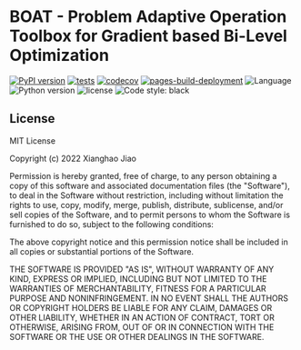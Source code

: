 
# BOAT - Problem Adaptive Operation Toolbox for Gradient based Bi-Level Optimization
[![PyPI version](https://badge.fury.io/py/boml.svg)](https://badge.fury.io/py/boml)
[![tests](https://github.com/JiaoXianghao/BOHML/actions/workflows/test.yml/badge.svg)](https://github.com/JiaoXianghao/BOHML/actions/workflows/test.yml)
[![codecov](https://codecov.io/gh/JiaoXianghao/BOHML/branch/main/graph/badge.svg?token=8Y3OK2WPDE)](https://codecov.io/gh/JiaoXianghao/BOHML)
[![pages-build-deployment](https://github.com/JiaoXianghao/bolv.github.io/actions/workflows/pages/pages-build-deployment/badge.svg)](https://github.com/JiaoXianghao/bolv.github.io/actions/workflows/pages/pages-build-deployment)
![Language](https://img.shields.io/github/languages/top/dut-media-lab/boml?logoColor=green)
![Python version](https://img.shields.io/pypi/pyversions/boml)
![license](https://img.shields.io/badge/license-MIT-000000.svg)
![Code style: black](https://img.shields.io/badge/code%20style-black-000000.svg)

[comment]: <> (BOML is a modularized optimization library that unifies several ML algorithms into a common bilevel optimization framework. It provides interfaces to implement popular bilevel optimization algorithms, so that you could quickly build your own meta learning neural network and test its performance.)

[comment]: <> (ReadMe.md contains brief introduction to implement meta-initialization-based and meta-feature-based methods in few-shot classification field. Except for algorithms which have been proposed, various combinations of lower level and upper level strategies are available. )

[comment]: <> (## Meta Learning )

[comment]: <> (Meta learning works fairly well when facing incoming new tasks by learning an initialization with favorable generalization capability. And it also has good performance even provided with a small amount of training data available, which gives birth to various solutions for different application such as few-shot learning problem.)

[comment]: <> (We present a general bilevel optimization paradigm to unify different types of meta learning approaches, and the mathematical form could be summarized as below:<br>)

[comment]: <> (<div align=center>)
  
[comment]: <> (![Bilevel Optimization Model]&#40;https://github.com/dut-media-lab/BOML/blob/master/figures/p1.png&#41;)

[comment]: <> (</div>)

[comment]: <> (## Generic Optimization Routine)

[comment]: <> (Here we illustrate the generic optimization process and hierarchically built strategies in the figure, which could be quikcly implemented in the following example.<br>)

[comment]: <> (<div align=center>)
  
[comment]: <> (![Optimization Routine]&#40;https://github.com/dut-media-lab/BOML/blob/master/figures/p2.png&#41;)

[comment]: <> (</div>)

[comment]: <> (## Documentation )

[comment]: <> (For more detailed information of basic function and construction process, please refer to our [Documentation]&#40;https://boml.readthedocs.io&#41; or[Project Page]&#40;https://dut-media-lab.github.io/BOML/&#41;. Scripts in the directory named test_script are useful for constructing general training process.)

[comment]: <> (Here we give recommended settings for specific hyper paremeters to quickly test performance of popular algorithms.)

[comment]: <> (## Running examples)

[comment]: <> (### Start from loading data)

[comment]: <> (```python)

[comment]: <> (import boml)

[comment]: <> (from boml import utils)

[comment]: <> (from test_script.script_helper import *)

[comment]: <> (dataset = boml.load_data.meta_omniglot&#40;)

[comment]: <> (    std_num_classes=args.classes,)

[comment]: <> (    examples_train=args.examples_train,)

[comment]: <> (    examples_test=args.examples_test,)

[comment]: <> (&#41;)

[comment]: <> (# create instance of BOMLExperiment for ong single task)

[comment]: <> (ex = boml.BOMLExperiment&#40;dataset&#41;)

[comment]: <> (```)

[comment]: <> (### Build network structure and define parameters for meta-learner and base-learner)

[comment]: <> (```python)

[comment]: <> (boml_ho = boml.BOLVOptimizer&#40;)

[comment]: <> (    method="MetaInit", inner_method="Simple", outer_method="Simple")

[comment]: <> (&#41;)

[comment]: <> (meta_learner = boml_ho.meta_learner&#40;_input=ex.x, dataset=dataset, meta_model="V1"&#41;)

[comment]: <> (ex.adapt_model = boml_ho.base_learner&#40;_input=ex.x, meta_learner=meta_learner&#41;)

[comment]: <> (``` )

[comment]: <> (### Define LL objectives and LL calculation process)

[comment]: <> (```python)

[comment]: <> (loss_inner = utils.cross_entropy&#40;pred=ex.adapt_model.out, label=ex.y&#41;)

[comment]: <> (accuracy = utils.classification_acc&#40;pred=ex.adapt_model.out, label=ex.y&#41;)

[comment]: <> (inner_grad = boml_ho.ll_problem&#40;)

[comment]: <> (    inner_objective=loss_inner,)

[comment]: <> (    learning_rate=args.lr,)

[comment]: <> (    T=args.T,)

[comment]: <> (    experiment=ex,)

[comment]: <> (    var_list=ex.adapt_model.var_list,)

[comment]: <> (&#41;)

[comment]: <> (```)

[comment]: <> (### Define UL objectives and UL calculation process)

[comment]: <> (```python)

[comment]: <> (loss_outer = utils.cross_entropy&#40;pred=ex.adapt_model.re_forward&#40;ex.x_&#41;.out, label=ex.y_&#41;  # loss function)

[comment]: <> (boml_ho.ul_problem&#40;)

[comment]: <> (    outer_objective=loss_outer,)

[comment]: <> (    meta_learning_rate=args.meta_lr,)

[comment]: <> (    inner_grad=inner_grad,)

[comment]: <> (    meta_param=tf.get_collection&#40;boml.extension.GraphKeys.METAPARAMETERS&#41;,)

[comment]: <> (&#41;)

[comment]: <> (```)

[comment]: <> (### Aggregate all the defined operations)

[comment]: <> (```python)

[comment]: <> (# Only need to be called once after all the tasks are ready)

[comment]: <> (boml_ho.aggregate_all&#40;&#41;)

[comment]: <> (```)

[comment]: <> (### Meta training iteration)

[comment]: <> (```python)

[comment]: <> (with tf.Session&#40;&#41; as sess:)

[comment]: <> (    tf.global_variables_initializer&#40;&#41;.run&#40;session=sess&#41;)

[comment]: <> (    for itr in range&#40;args.meta_train_iterations&#41;:)

[comment]: <> (        # Generate the feed_dict for calling run&#40;&#41; everytime)

[comment]: <> (        train_batch = BatchQueueMock&#40;)

[comment]: <> (            dataset.train, 1, args.meta_batch_size, utils.get_rand_state&#40;1&#41;)

[comment]: <> (        &#41;)

[comment]: <> (        tr_fd, v_fd = utils.feed_dict&#40;train_batch.get_single_batch&#40;&#41;, ex&#41;)

[comment]: <> (        # Meta training step)

[comment]: <> (        boml_ho.run&#40;tr_fd, v_fd&#41;)

[comment]: <> (        if itr % 100 == 0:)

[comment]: <> (            print&#40;sess.run&#40;loss_inner, utils.merge_dicts&#40;tr_fd, v_fd&#41;&#41;&#41;)

[comment]: <> (```)

[comment]: <> (## Related Methods )

[comment]: <> ( - [Hyperparameter optimization with approximate gradient&#40;HOAG&#41;]&#40;https://arxiv.org/abs/1602.02355&#41;)

[comment]: <> ( - [Model-Agnostic Meta-Learning for Fast Adaptation of Deep Networks&#40;MAML&#41;]&#40;https://arxiv.org/abs/1703.03400&#41;)

[comment]: <> ( - [On First-Order Meta-Learning Algorithms&#40;FMAML&#41;]&#40;https://arxiv.org/abs/1703.03400&#41;)

[comment]: <> ( - [Meta-SGD: Learning to Learn Quickly for Few-Shot Learning&#40;Meta-SGD&#41;]&#40;https://arxiv.org/pdf/1707.09835.pdf&#41;)

[comment]: <> ( - [Bilevel Programming for Hyperparameter Optimization and Meta-Learning&#40;RHG&#41;]&#40;http://export.arxiv.org/pdf/1806.04910&#41;)

[comment]: <> ( - [Truncated Back-propagation for Bilevel Optimization&#40;TG&#41;]&#40;https://arxiv.org/pdf/1810.10667.pdf&#41;)

[comment]: <> ( - [Gradient-Based Meta-Learning with Learned Layerwise Metric and Subspace&#40;MT-net&#41;]&#40;http://proceedings.mlr.press/v80/lee18a/lee18a.pdf&#41;)

[comment]: <> ( - [Meta-Learning with warped gradient Descent&#40;WarpGrad&#41;&#41;]&#40;https://arxiv.org/abs/1909.00025&#41;)

[comment]: <> ( - [DARTS: Differentiable Architecture Search&#40;DARTS&#41;]&#40;https://arxiv.org/pdf/1806.09055.pdf&#41;)

[comment]: <> ( - [A Generic First-Order Algorithmic Framework for Bi-Level Programming Beyond Lower-Level Singleton&#40;BDA&#41;]&#40;https://arxiv.org/pdf/2006.04045.pdf&#41;)



## License

MIT License

Copyright (c) 2022 Xianghao Jiao

Permission is hereby granted, free of charge, to any person obtaining a copy
of this software and associated documentation files (the "Software"), to deal
in the Software without restriction, including without limitation the rights
to use, copy, modify, merge, publish, distribute, sublicense, and/or sell
copies of the Software, and to permit persons to whom the Software is
furnished to do so, subject to the following conditions:

The above copyright notice and this permission notice shall be included in all
copies or substantial portions of the Software.

THE SOFTWARE IS PROVIDED "AS IS", WITHOUT WARRANTY OF ANY KIND, EXPRESS OR
IMPLIED, INCLUDING BUT NOT LIMITED TO THE WARRANTIES OF MERCHANTABILITY,
FITNESS FOR A PARTICULAR PURPOSE AND NONINFRINGEMENT. IN NO EVENT SHALL THE
AUTHORS OR COPYRIGHT HOLDERS BE LIABLE FOR ANY CLAIM, DAMAGES OR OTHER
LIABILITY, WHETHER IN AN ACTION OF CONTRACT, TORT OR OTHERWISE, ARISING FROM,
OUT OF OR IN CONNECTION WITH THE SOFTWARE OR THE USE OR OTHER DEALINGS IN THE
SOFTWARE.



